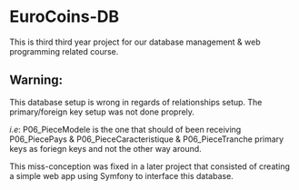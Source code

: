 # EuroCoins-DB
This is third third year project for our database management &amp; web programming related course.

## Warning: 

This database setup is wrong in regards of relationships setup. The primary/foreign key setup was not done proprely.

*i.e*: 
  P06_PieceModele is the one that should of been receiving P06_PiecePays & P06_PieceCaracteristique & P06_PieceTranche
  primary keys as foriegn keys and not the other way around.

This miss-conception was fixed in a later project that consisted of creating a simple web app using Symfony to interface
this database.


